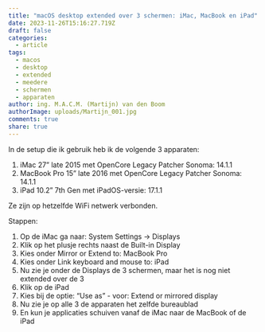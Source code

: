 ```yaml
---
title: "macOS desktop extended over 3 schermen: iMac, MacBook en iPad"
date: 2023-11-26T15:16:27.719Z
draft: false
categories:
  - article
tags:
  - macos
  - desktop
  - extended
  - meedere
  - schermen
  - apparaten
author: ing. M.A.C.M. (Martijn) van den Boom
authorImage: uploads/Martijn_001.jpg
comments: true
share: true
---
```



In de setup die ik gebruik heb ik de volgende 3 apparaten:

1. iMac 27” late 2015 met OpenCore Legacy Patcher Sonoma: 14.1.1
2. MacBook Pro 15” late 2016 met OpenCore Legacy Patcher Sonoma: 14.1.1
3. iPad 10.2” 7th Gen met iPadOS-versie: 17.1.1



Ze zijn op hetzelfde WiFi netwerk verbonden.



Stappen:

1. Op de iMac ga naar: System Settings -> Displays
2. Klik op het plusje rechts naast de Built-in Display
3. Kies onder Mirror or Extend to: MacBook Pro
4. Kies onder Link keyboard and mouse to: iPad
5. Nu zie je onder de Displays de 3 schermen, maar het is nog niet extended over de 3
6. Klik op de iPad
7. Kies bij de optie: “Use as” - voor: Extend or mirrored display
8. Nu zie je op alle 3 de apparaten het zelfde bureaublad
9. En kun je applicaties schuiven vanaf de iMac naar de MacBook of de iPad
